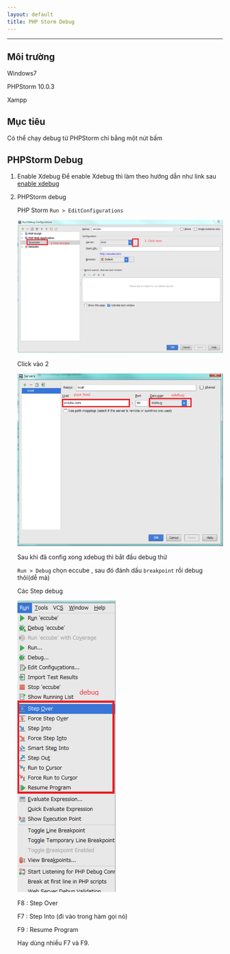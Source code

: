 ```yaml
---
layout: default
title: PHP Storm Debug
---
```


---


## Môi trường

Windows7

PHPStorm 10.0.3

Xampp

## Mục tiêu
Có thể chạy debug từ PHPStorm chỉ bằng một nút bấm

## PHPStorm Debug

1.  Enable Xdebug
    Để enable Xdebug thì làm theo hướng dẫn như link sau  [enable xdebug](http://www.wikihow.com/Configure-XDebug-in-XAMPP-(1.7.2/Later)-on-Windows)

2.  PHPStorm debug

    PHP Storm `Run > EditConfigurations`

    ![run config](https://raw.githubusercontent.com/lammn/markdown-images/master/phpstorm_xdebug.PNG)

    Click vào 2

    ![xdebug config](https://raw.githubusercontent.com/lammn/markdown-images/master/xdebug.PNG)

    Sau khi đã config xong xdebug thì bắt đầu debug thử

    `Run > Debug` chọn eccube , sau đó đánh dấu `breakpoint` rồi debug thôi(dễ mà)

    Các Step debug

     ![xdebug step](https://raw.githubusercontent.com/lammn/markdown-images/master/run_xdebug.PNG)

     F8 : Step Over

     F7 : Step Into (đi vào trong hàm gọi nó)

     F9 : Resume Program

     Hay dùng nhiều F7 và F9.